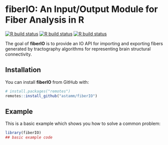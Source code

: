 # fiberIO: An Input/Output Module for Fiber Analysis in R

<!-- badges: start -->
[![R build status](https://github.com/astamm/fiberIO/workflows/R-CMD-check/badge.svg)](https://github.com/astamm/fiberIO/actions)
[![R build status](https://github.com/astamm/fiberIO/workflows/test-coverage/badge.svg)](https://github.com/astamm/fiberIO/actions)
[![R build status](https://github.com/astamm/fiberIO/workflows/pkgdown/badge.svg)](https://github.com/astamm/fiberIO/actions)
<!-- badges: end -->

The goal of **fiberIO** is to provide an IO API for importing and exporting fibers generated by tractography algorithms for representing brain structural connectivity.

## Installation

You can install **fiberIO** from GitHub with:

``` r
# install.packages("remotes")
remotes::install_github("astamm/fiberIO")
```

## Example

This is a basic example which shows you how to solve a common problem:

``` r
library(fiberIO)
## basic example code
```
